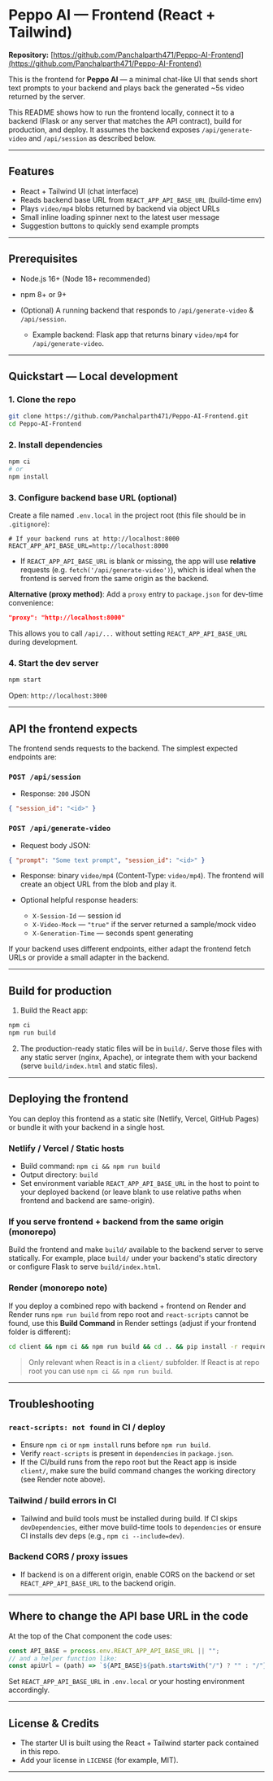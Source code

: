 # Peppo AI — Frontend (React + Tailwind)

**Repository:** [https://github.com/Panchalparth471/Peppo-AI-Frontend](https://github.com/Panchalparth471/Peppo-AI-Frontend)

This is the frontend for **Peppo AI** — a minimal chat-like UI that sends short text prompts to your backend and plays back the generated \~5s video returned by the server.

This README shows how to run the frontend locally, connect it to a backend (Flask or any server that matches the API contract), build for production, and deploy. It assumes the backend exposes `/api/generate-video` and `/api/session` as described below.

---

## Features

* React + Tailwind UI (chat interface)
* Reads backend base URL from `REACT_APP_API_BASE_URL` (build-time env)
* Plays `video/mp4` blobs returned by backend via object URLs
* Small inline loading spinner next to the latest user message
* Suggestion buttons to quickly send example prompts

---

## Prerequisites

* Node.js 16+ (Node 18+ recommended)
* npm 8+ or 9+
* (Optional) A running backend that responds to `/api/generate-video` & `/api/session`.

  * Example backend: Flask app that returns binary `video/mp4` for `/api/generate-video`.

---

## Quickstart — Local development

### 1. Clone the repo

```bash
git clone https://github.com/Panchalparth471/Peppo-AI-Frontend.git
cd Peppo-AI-Frontend
```

### 2. Install dependencies

```bash
npm ci
# or
npm install
```

### 3. Configure backend base URL (optional)

Create a file named `.env.local` in the project root (this file should be in `.gitignore`):

```env
# If your backend runs at http://localhost:8000
REACT_APP_API_BASE_URL=http://localhost:8000
```

* If `REACT_APP_API_BASE_URL` is blank or missing, the app will use **relative** requests (e.g. `fetch('/api/generate-video')`), which is ideal when the frontend is served from the same origin as the backend.

**Alternative (proxy method)**: Add a `proxy` entry to `package.json` for dev-time convenience:

```json
"proxy": "http://localhost:8000"
```

This allows you to call `/api/...` without setting `REACT_APP_API_BASE_URL` during development.

### 4. Start the dev server

```bash
npm start
```

Open: `http://localhost:3000`

---

## API the frontend expects

The frontend sends requests to the backend. The simplest expected endpoints are:

### `POST /api/session`

* Response: `200` JSON

```json
{ "session_id": "<id>" }
```

### `POST /api/generate-video`

* Request body JSON:

```json
{ "prompt": "Some text prompt", "session_id": "<id>" }
```

* Response: binary `video/mp4` (Content-Type: `video/mp4`). The frontend will create an object URL from the blob and play it.

* Optional helpful response headers:

  * `X-Session-Id` — session id
  * `X-Video-Mock` — `"true"` if the server returned a sample/mock video
  * `X-Generation-Time` — seconds spent generating

If your backend uses different endpoints, either adapt the frontend fetch URLs or provide a small adapter in the backend.

---

## Build for production

1. Build the React app:

```bash
npm ci
npm run build
```

2. The production-ready static files will be in `build/`. Serve those files with any static server (nginx, Apache), or integrate them with your backend (serve `build/index.html` and static files).

---

## Deploying the frontend

You can deploy this frontend as a static site (Netlify, Vercel, GitHub Pages) or bundle it with your backend in a single host.

### Netlify / Vercel / Static hosts

* Build command: `npm ci && npm run build`
* Output directory: `build`
* Set environment variable `REACT_APP_API_BASE_URL` in the host to point to your deployed backend (or leave blank to use relative paths when frontend and backend are same-origin).

### If you serve frontend + backend from the same origin (monorepo)

Build the frontend and make `build/` available to the backend server to serve statically. For example, place `build/` under your backend's static directory or configure Flask to serve `build/index.html`.

### Render (monorepo note)

If you deploy a combined repo with backend + frontend on Render and Render runs `npm run build` from repo root and `react-scripts` cannot be found, use this **Build Command** in Render settings (adjust if your frontend folder is different):

```bash
cd client && npm ci && npm run build && cd .. && pip install -r requirements.txt
```

> Only relevant when React is in a `client/` subfolder. If React is at repo root you can use `npm ci && npm run build`.

---

## Troubleshooting

### `react-scripts: not found` in CI / deploy

* Ensure `npm ci` or `npm install` runs before `npm run build`.
* Verify `react-scripts` is present in `dependencies` in `package.json`.
* If the CI/build runs from the repo root but the React app is inside `client/`, make sure the build command changes the working directory (see Render note above).

### Tailwind / build errors in CI

* Tailwind and build tools must be installed during build. If CI skips `devDependencies`, either move build-time tools to `dependencies` or ensure CI installs dev deps (e.g., `npm ci --include=dev`).

### Backend CORS / proxy issues

* If backend is on a different origin, enable CORS on the backend or set `REACT_APP_API_BASE_URL` to the backend origin.

---

## Where to change the API base URL in the code

At the top of the Chat component the code uses:

```js
const API_BASE = process.env.REACT_APP_API_BASE_URL || "";
// and a helper function like:
const apiUrl = (path) => `${API_BASE}${path.startsWith("/") ? "" : "/"}${path}`;
```

Set `REACT_APP_API_BASE_URL` in `.env.local` or your hosting environment accordingly.

---

## License & Credits

* The starter UI is built using the React + Tailwind starter pack contained in this repo.
* Add your license in `LICENSE` (for example, MIT).


---

